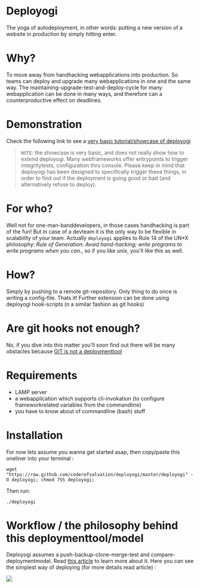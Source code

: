 Deployogi
=========
The yoga of autodeployment, in other words: putting a new version of a website in production by simply hitting enter.

Why?
====
To move away from handhacking webapplications into production.
So teams can deploy and upgrade many webapplications in one and the same way.
The maintaining-upgrade-test-and-deploy-cycle for many webapplication can be done in many ways, and therefore can a 
counterproductive effect on deadlines. 

Demonstration
=============
Check the following link to see a [very basic tutorial/showcase of deployogi](http://playterm.org/r/deployogi-automatic-webdeployment-1375465953)

> `NOTE`: the showcase is very basic, and does not really show how to extend deployogi. Many webframeworks offer entrypoints to trigger integritytests, 
> configuration thru console. Please keep in mind that deployogi has been designed to specifically trigger these things, in order to 
> find out if the deployment is going good or bad (and alternatively refuse to deploy). 

For who?
========
Well not for one-man-banddevelopers, in those cases handhacking is part of the fun!
But in case of a devteam it is the only way to be flexible in scalability of your team.
Actually `deployogi` applies to Rule 14 of the UN*X philosophy: *Rule of Generation: Avoid hand-hacking; write programs to write programs when you can.*, 
so if you like unix, you'll like this as well. 

How?
====
Simply by pushing to a remote git-repository.
Only thing to do once is writing a config-file. 
Thats it!
Further extension can be done using deployogi hook-scripts (n a similar fashion as git hooks)

Are git hooks not enough?
=========================
No, if you dive into this matter you'll soon find out there will be many obstacles because [GIT is not a deploymenttool](http://gitolite.com/the-list-and-irc/deploy.html) 

Requirements
============

* LAMP server
* a webapplication which supports cli-invokation (to configure frameworkrelated variables from the commandline)
* you have to know about of commandline (bash) stuff 

Installation
============
For now lets assume you wanna get started asap, then copy/paste this oneliner into your terminal :

    wget "https://raw.github.com/coderofsalvation/deployogi/master/deployogi" -O deployogi; chmod 755 deployogi; 

Then run:

    ./deployogi

Workflow / the philosophy behind this deploymenttool/model
==========================================================
Deployogi assumes a push-backup-clone-merge-test and compare-deploymentmodel.
Read [this article](http://leon.vankammen.eu/blog/automatic-deployment-with-git-and-deployogi-scripts) to learn more about it.
Here you can see the simplest way of deploying (for more details read article) : 

<img src="https://dl.dropboxusercontent.com/s/88zzcgb4hp9k641/seqdiagram-deployogi-easy.png?dl=1"> 

